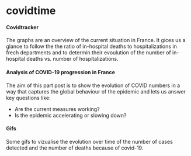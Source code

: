 # covidtime

#### Covidtracker 

The graphs are an overview of the current situation in France. It gices us a glance to follow the 
the ratio of in-hospital deaths to hospitalizations in frech departments and to determin their evoulution of the number of in-hospital deaths vs. number of hospitalizations.

#### Analysis of COVID-19 progression in France 

The aim of this part post is to show the evolution of COVID numbers in a way that captures the global behaviour of the epidemic and lets us answer key questions like:

- Are the current measures working?
- Is the epidemic accelerating or slowing down?


#### Gifs 

Some gifs to vizualise the evolution over time of the number of cases detected and the number of deaths because of covid-19.
